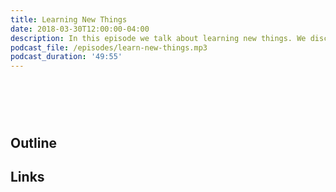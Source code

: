 ```yaml
---
title: Learning New Things
date: 2018-03-30T12:00:00-04:00
description: In this episode we talk about learning new things. We discuss what got us interested in software in the first place, and how those original motivations still color how we approach learning. Should we learn new things just because we read about them on Hacker News? Should we dive deep and become an expert in a field, or is it just more fun to do new and different things?
podcast_file: /episodes/learn-new-things.mp3
podcast_duration: '49:55'
---
```


# &nbsp;

## Outline



## Links


